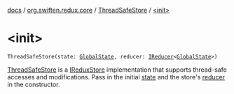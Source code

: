 [docs](../../index.md) / [org.swiften.redux.core](../index.md) / [ThreadSafeStore](index.md) / [&lt;init&gt;](./-init-.md)

# &lt;init&gt;

`ThreadSafeStore(state: `[`GlobalState`](index.md#GlobalState)`, reducer: `[`IReducer`](../-i-reducer.md)`<`[`GlobalState`](index.md#GlobalState)`>)`

[ThreadSafeStore](index.md) is a [IReduxStore](../-i-redux-store.md) implementation that supports thread-safe accesses and
modifications. Pass in the initial [state](state.md) and the store's [reducer](reducer.md) in the constructor.

